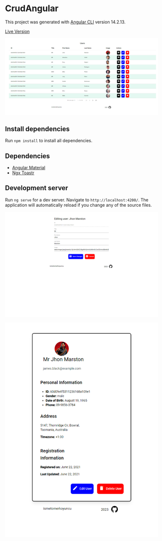 # CrudAngular

This project was generated with [Angular CLI](https://github.com/angular/angular-cli) version 14.2.13.

[Live Version](https://crud-angular-iomerkoyuncu.netlify.app/)

![Screenshot](src/assets/ss-1.png)

## Install dependencies

Run `npm install` to install all dependencies.

## Dependencies

- [Angular Material](https://material.angular.io/)
- [Ngx Toastr](https://www.npmjs.com/package/ngx-toastr)

## Development server

Run `ng serve` for a dev server. Navigate to `http://localhost:4200/`. The application will automatically reload if you change any of the source files.

![Screenshot](src/assets/ss-2.png)

![Screenshot](src/assets/ss-3.png)
